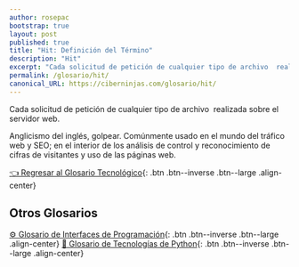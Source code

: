 ```yaml
---
author: rosepac
bootstrap: true
layout: post
published: true
title: "Hit: Definición del Término"
description: "Hit"
excerpt: "Cada solicitud de petición de cualquier tipo de archivo  realizada sobre el servidor web."
permalink: /glosario/hit/
canonical_URL: https://ciberninjas.com/glosario/hit/
---
```


Cada solicitud de petición de cualquier tipo de archivo  realizada sobre el servidor web.

Anglicismo del inglés, golpear. Comúnmente usado en el mundo del tráfico web y SEO; en el interior de los análisis de control y reconocimiento de cifras de visitantes y uso de las páginas web.

[👈 Regresar al Glosario Tecnológico](/glosario/){: .btn .btn--inverse .btn--large .align-center}

## Otros Glosarios

[⚙ Glosario de Interfaces de Programación](/glosario/completo-interfaces-programacion/){: .btn .btn--inverse .btn--large .align-center}
[🐍 Glosario de Tecnologías de Python](/glosario/completo-tecnologias-python/){: .btn .btn--inverse .btn--large .align-center}